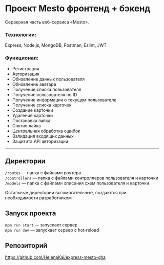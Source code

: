 # Проект Mesto фронтенд + бэкенд

Серверная часть веб-сервиса «Mesto».

### Технологии:

Express, Node.js, MongoDB, Postman, Eslint, JWT

### Функционал:

* Регистрация
* Авторизация
* Обновление данных пользователя
* Обновление аватара
* Получение списка пользователя
* Получение пользователя по ID
* Получение информации о текущем пользователе
* Получение списка карточек
* Создание карточки
* Удаление карточки
* Постановка лайка
* Снятие лайка
* Центральная обработка ошибок
* Валидация входящих данных
* Защитита API авторизации
------

## Директории

`/routes` — папка с файлами роутера  
`/controllers` — папка с файлами контроллеров пользователя и карточки   
`/models` — папка с файлами описания схем пользователя и карточки  
  
Остальные директории вспомогательные, создаются при необходимости разработчиком

## Запуск проекта

`npm run start` — запускает сервер   
`npm run dev` — запускает сервер с hot-reload

## Репозиторий

https://github.com/HelenaKai/express-mesto-gha
